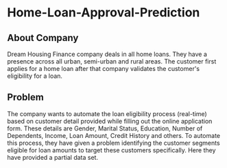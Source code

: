 # Home-Loan-Approval-Prediction

## About Company
Dream Housing Finance company deals in all home loans. They have a presence across all urban, semi-urban and rural areas. The customer first applies for a home loan after that company validates the customer's eligibility for a loan.

## Problem
The company wants to automate the loan eligibility process (real-time) based on customer detail provided while filling out the online application form. These details are Gender, Marital Status, Education, Number of Dependents, Income, Loan Amount, Credit History and others. To automate this process, they have given a problem identifying the customer segments eligible for loan amounts to target these customers specifically. Here they have provided a partial data set.
